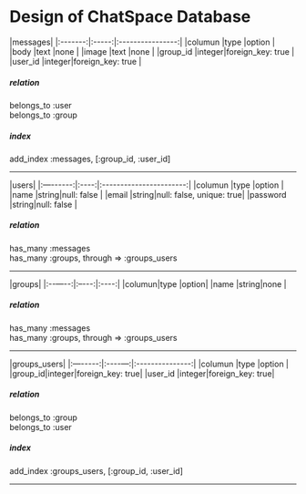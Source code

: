 # Design of ChatSpace Database



|messages|
|:-------:|:-----:|:----------------:|
|columun  |type   |option            |
|body     |text   |none              |
|image    |text   |none              |
|group_id |integer|foreign_key: true |
|user_id  |integer|foreign_key: true |

##### relation
belongs_to :user  
belongs_to :group
##### index
add_index :messages, [:group_id, :user_id]

***

|users|
|:—------:|:----:|:-----------------------:|
|columun  |type  |option                   |
|name     |string|null: false              |
|email    |string|null: false, unique: true|
|password |string|null: false              |

##### relation
has_many :messages  
has_many :groups, through => :groups_users

***

|groups|
|:--—--:|:–---:|:----:|
|columun|type  |option|
|name   |string|none  |

##### relation
has_many :messages  
has_many :groups, through => :groups_users

***

|groups_users|
|:—-----:|:----—:|:---------------:|
|columun |type   |option           |
|group_id|integer|foreign_key: true|
|user_id |integer|foreign_key: true|

##### relation
belongs_to :group  
belongs_to :user
##### index
add_index :groups_users, [:group_id, :user_id]

***
